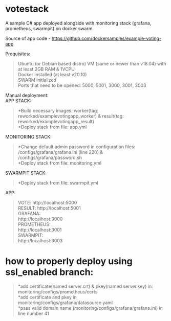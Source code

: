 # votestack
A sample C# app deployed alongside with monitoring stack (grafana, prometheus, swarmpit) on docker swarm.

Source of app code - https://github.com/dockersamples/example-voting-app

Prequisites:  
> Ubuntu (or Debian based distro) VM (same or newer than v18.04) with at least 2GB RAM & 1VCPU  
> Docker installed (at least v20.10)  
> SWARM initialized  
> Ports that need to be opened: 5000, 5001, 3000, 3001, 3003  
  
Manual deployment:  
APP STACK:  
> *Build necessary images: worker(tag: reworked/examplevotingapp_worker) & result(tag: reworked/examplevotingapp_result)  
> *Deploy stack from file: app.yml  

MONITORING STACK:  
> *Change default admin password in configuration files: /configs/grafana/grafana.ini (line 220) & /configs/grafana/password.sh  
> *Deploy stack from file: monitoring.yml  

SWARMPIT STACK:  
> *Deploy stack from file: swarmpit.yml  

APP:  
> VOTE: http://localhost:5000  
> RESULT: http://localhost:5001  
GRAFANA:  
> http://localhost:3000  
PROMETHEUS:  
> http://localhost:3001  
SWARMPIT:  
> http://localhost:3003  


# how to properly deploy using ssl_enabled branch:

> *add certificate(named server.crt) & pkey(named server.key) in: monitoring/configs/prometheus/certs  
> *add certificate and pkey in monitoring/configs/grafana/datasource.yaml  
> *pass valid domain name (monitoring/configs/grafana/grafana.ini) in line number 41  
